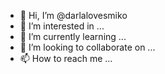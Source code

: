 - 👋 Hi, I’m @darlalovesmiko
- 👀 I’m interested in ...
- 🌱 I’m currently learning ...
- 💞️ I’m looking to collaborate on ...
- 📫 How to reach me ...

<!---
darlalovesmiko/darlalovesmiko is a ✨ special ✨ repository because its `README.md` (this file) appears on your GitHub profile.
You can click the Preview link to take a look at your changes.
--->
